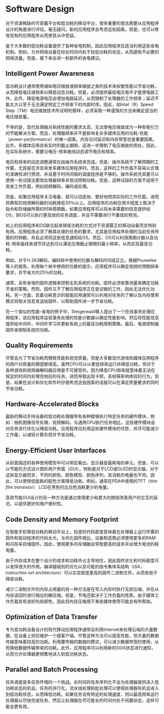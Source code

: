 # Software Design
对于资源稀缺的可穿戴平台和低功耗的移动平台，很多重要的想法需要从应用程序设计的角度进行评估。毫无疑问，新的应用程序会考虑这些因素。但是，也可以修改现有的应用程序从而使其从中受益。

鉴于大多数的低功耗设备提供了各种省电机制，因此应用程序应适当利用这些省电机制。例如，允许网络设备在较长时间内处于较低功耗的状态，从而避免不必要的网络流量。但是，接下来会讲一些额外的省电建议。

## Intelligent Power Awareness
低功耗设计通常使用诸如电压缩放或频率缩放之类的技术来权衡性能以节省功耗，从而降低电压或频率以降低动态功耗。但是，必须提供最低电压电平才能使电路工作。此外，降低电源电压会增加电路延迟，从而限制了处理器的工作频率；延迟不能太大以至于无法满足特定工作频率下的内部时序。因此，如Intel（R）Speed Step（TM）电压缩放技术所证明的那样，必须采取一种谨慎的方法来确定适当的电压缩放量。

不幸的是，现代处理器对系统性能的要求太高，无法使电压缩放成为一种有吸引力的节能解决方案。而且，处理器频率并不是影响复杂多媒体应用的功耗-性能（*power-performance*）的唯一因素。内存访问延迟和内存带宽也是重要因素。此外，多媒体应用具有实时的截止期限，这进一步限制了电压缩放的用处。因此，在实际系统中，需要沿电压-频率曲线动态调节电压和频率。

电压和频率的动态调整通常应由操作系统来完成。但是，操作系统不了解预期的工作量，尤其是在涉及突发多媒体应用程序时。而且，这样的工作负载不容易以合理的准确性进行预测，并且基于时间间隔的调度程序是不够的。操作系统充其量可以使用一些试探法更改处理器频率并尝试控制功耗。但是，这种试探的方案不适用于突发工作负载，例如视频解码，编码或处理。

但是，如果应用程序关注电量，就可以动态地、更好地预测实际的工作负载，进而将典型的视频解码器的功耗降低30％以上。应用程序的功耗在很大程度上取决于指令和存储器所需的时钟周期数。如果应用程序可以将未来需要的信息提供给OS，则OS可以执行更高效的任务调度，并且不需要进行不置信的预测。

如上的应用程序和OS联合起来降低功耗的方式对于资源匮乏的移动设备而言特别有用。应用程序必须了解其处理的任务的要求，尤其是应用程序处理的当前任务所需的时钟数，并且必须将这些信息通知给OS。然后，OS可以利用周期计数以及功耗-频率曲线来调节并达到可以满足应用截止期限的最小频率，从而实现最佳功耗。

例如，对于H.263解码，编码帧中使用的位数与解码时间成正比。根据Pouwelse等人的报告，利用每个帧中使用的位数的提示，应用程序可以确定视频的预期频率要求，并节省大约25％的功耗。

通常，会有省电的固件逻辑来控制主机系统的功耗。固件必须依靠测量来确定功耗节省的策略。然而，固件又不了解应用程序正在尝试做的工作，因此无法优化功耗。另一方面，具备功耗意识的智能应用通常可以利用对任务的了解以及内存使用模式将相关信息发送给固件，以帮助固件进一步节省功耗。

在一个类似的性能-省电的例子中，Steigerwald等人提出了一个在线事务处理应用程序，该应用程序监视事务处理的性能计数器以确定性能影响。然后将性能信息提供给中间件，中间件学习并更新系统上的最佳功耗限制策略。最后，电源控制器固件来限制系统的功耗。

## Quality Requirements
尽管会为了节省功耗而牺牲性能和视觉质量，但是大多数现代游戏和媒体应用程序的用户对质量的期望都很高。虽然CPU可以以更低频率运行并降低功耗，但对于各种游戏和视频编解码器应用是不可接受的，因为降低CPU频率就意味着无法在规定的时间内处理完响应的任务，进而导致出现卡顿，丢帧等影响体验的行为。但是，如果在设计和优化软件时仔细考虑这些因素的话就可以在满足质量要求的同时节省功耗。

## Hardware-Accelerated Blocks
最新的移动手持设备的低功耗处理器带有各种能够执行特定任务的硬件模块，例如：相机图像信号处理，视频解码。与通用CPU执行任务相比，这些硬件模块会对任务进行优化以降低功耗。应用程序应利用这些硬件模块的优势，并尽可能减少工作量，以减轻计算负担并节省功耗。

## Energy-Efficient User Interfaces
从前面描述的各种使用模型中可以明显看出，显示器是最耗电的单元。但是，可以以节能的方式设计图形用户界面（*GUI*），特别是对于LCD或OLED的显示器。对于这些显示器而言，不同的颜色、颜色模型、颜色序列，其消耗的电量也不同。因此，可以使用低能耗的配色方案降低功耗。例如，通常在PDA中使用的TFT（*thin film transistor*） LCD在黑色时比白色消耗更少的电量。

高效节能GUI设计的另一种方法是通过使用更少和更大的按钮改善用户的交互的延迟，以提供更好的用户便利性。

## Code Density and Memory Footprint
在智能手机等低功耗的移动平台上，较差的代码密度意味着在处理器上运行所需的固件和驱动程序的代码太大。与优化固件相比，设备制造商必须使用更多的RAM和闪存来存储固件。因此，使用更多的存储器会导致更高的成本并会增大电池的耗电量。

由于内存成本在整个设计的成本和功耗中占主导地位，因此固件优化和代码密度可以发挥很大的作用。编译器级别的优化以及可能的指令集体系结构（*ISA，instruction set architecture*）可以实现密度更高的固件二进制文件，从而有助于降低功耗。

减少二进制文件的内存占用量的另一种方法是在写入内存时执行无损压缩，并在从内存读回时进行相应的解压缩。但是，节电还取决于工作负载的性质。由于媒体工作负载具有良好的局部性，因此将内存压缩用于某些媒体使用可能会有所帮助。

## Optimization of Data Transfer
专为低功耗设备设计的现代移动应用程序通常会利用Internet来处理云端的大量数据，在设备上则仅维护一个瘦客户端。尽管这种方法可以提高性能，但大量的数据传输意味着较高的功耗。利用要传输的数据的模式，可以减少数据带宽的使用，从而降低数据传输带来的功耗。此外，应用程序可以利用新的S0iX状态进行通知，从而允许处理器更频繁地进入到低功耗状态。

## Parallel and Batch Processing
任务调度是多任务环境的一个挑战。长时间的任务序列化不会为处理器提供进入低功耗状态的机会。任务的并行化，流水线处理和批处理可以使得处理器有机会进入到低功耗状态，从而降低功耗。如果任务没有特定的处理速度，则以最高频率运行处理器以尽快完成任务，然后让处理器在尽可能长的时间内处于闲置状态，这样可能会更有效。
